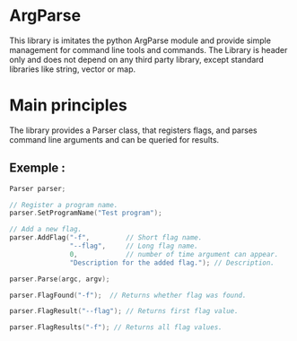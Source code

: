 ArgParse
========

This library is imitates the python ArgParse module and provide simple management 
for command line tools and commands.
The Library is header only and does not depend on any third party library, except
standard libraries like string, vector or map.

Main principles
===============

The library provides a Parser class, that registers flags, and parses command line
arguments and can be queried for results.

Exemple :
---------
```cpp
Parser parser;

// Register a program name.
parser.SetProgramName("Test program");

// Add a new flag.
parser.AddFlag("-f",         // Short flag name. 
               "--flag",     // Long flag name.
               0,            // number of time argument can appear.
               "Description for the added flag."); // Description.

parser.Parse(argc, argv);

parser.FlagFound("-f");  // Returns whether flag was found.

parser.FlagResult("--flag"); // Returns first flag value.

parser.FlagResults("-f"); // Returns all flag values.
```

